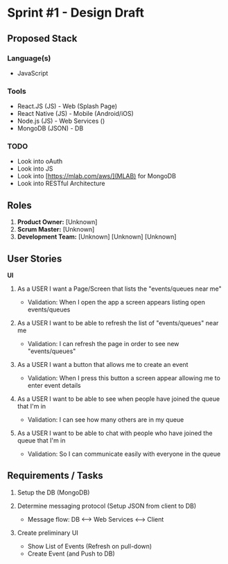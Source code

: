 Sprint #1 - Design Draft
================================

Proposed Stack
--------------------------------

### Language(s)
   - JavaScript

### Tools 
   - React.JS     (JS)     -     Web (Splash Page)
   - React Native (JS)     -     Mobile (Android/iOS)
   - Node.js      (JS)     -     Web Services ()
   - MongoDB      (JSON)   -     DB
   

### TODO 
   - Look into oAuth
   - Look into JS
   - Look into [https://mlab.com/aws/](MLAB) for MongoDB
   - Look into RESTful Architecture 


Roles
---------------------------------

   1. **Product Owner:** [Unknown]
   2. **Scrum Master:** [Unknown]
   3. **Development Team:** [Unknown] [Unknown] [Unknown]

User Stories
---------------------------------

**UI**
   1. As a USER I want a Page/Screen that lists the "events/queues near me"
      - Validation: When I open the app a screen appears listing open events/queues

   2. As a USER I want to be able to refresh the list of "events/queues" near me
      - Validation: I can refresh the page in order to see new "events/queues"

   3. As a USER I want a button that allows me to create an event
      - Validation: When I press this button a screen appear allowing me to enter event details

   4. As a USER I want to be able to see when people have joined the queue that I'm in
      - Validation: I can see how many others are in my queue
      
   5. As a USER I want to be able to chat with people who have joined the queue that I'm in
      - Validation: So I can communicate easily with everyone in the queue


Requirements / Tasks
---------------------------------

   1. Setup the DB (MongoDB)

   2. Determine messaging protocol (Setup JSON from client to DB)
         - Message flow: DB <--> Web Services <--> Client

   3. Create preliminary UI 
      - Show List of Events (Refresh on pull-down)
      - Create Event (and Push to DB)
